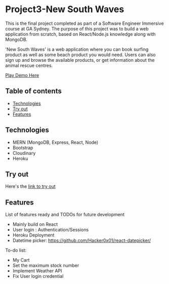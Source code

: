 # Project3-New South Waves
This is the final project completed as part of a Software Engineer Immersive course at GA Sydney. The purpose of this project was to build a web application from scratch, based on React/Node.js knowledge along with MongoDB.

'New South Waves' is a web application where you can book surfing product as well as some beach product you would need. Users can also sign up and browse the available products, or get information about the animal rescue centres.

[Play Demo Here](https://inspiring-hamilton-ec1de5.netlify.app/)

## Table of contents
* [Technologies](#technologies)
* [Try out](#try-out)
* [Features](#features)

## Technologies
* MERN (MongoDB, Express, React, Node)
* Bootstrap
* Cloudinary
* Heroku

## Try out
Here's the [link to try out](https://inspiring-hamilton-ec1de5.netlify.app/)

## Features
List of features ready and TODOs for future development
* Mainly build on React
* User login : Authentication/Sessions
* Heroku Deployment
* Datetime picker: https://github.com/Hacker0x01/react-datepicker/

To-do list:
* My Cart
* Set the maximum stock number
* Implement Weather API
* Fix User login credential
